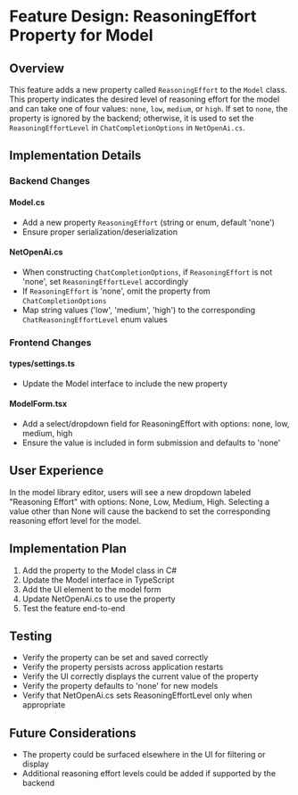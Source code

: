﻿# Feature Design: ReasoningEffort Property for Model

## Overview

This feature adds a new property called `ReasoningEffort` to the `Model` class. This property indicates the desired level of reasoning effort for the model and can take one of four values: `none`, `low`, `medium`, or `high`. If set to `none`, the property is ignored by the backend; otherwise, it is used to set the `ReasoningEffortLevel` in `ChatCompletionOptions` in `NetOpenAi.cs`.

## Implementation Details

### Backend Changes

#### Model.cs
- Add a new property `ReasoningEffort` (string or enum, default 'none')
- Ensure proper serialization/deserialization

#### NetOpenAi.cs
- When constructing `ChatCompletionOptions`, if `ReasoningEffort` is not 'none', set `ReasoningEffortLevel` accordingly
- If `ReasoningEffort` is 'none', omit the property from `ChatCompletionOptions`
- Map string values ('low', 'medium', 'high') to the corresponding `ChatReasoningEffortLevel` enum values

### Frontend Changes

#### types/settings.ts
- Update the Model interface to include the new property

#### ModelForm.tsx
- Add a select/dropdown field for ReasoningEffort with options: none, low, medium, high
- Ensure the value is included in form submission and defaults to 'none'

## User Experience

In the model library editor, users will see a new dropdown labeled "Reasoning Effort" with options: None, Low, Medium, High. Selecting a value other than None will cause the backend to set the corresponding reasoning effort level for the model.

## Implementation Plan

1. Add the property to the Model class in C#
2. Update the Model interface in TypeScript
3. Add the UI element to the model form
4. Update NetOpenAi.cs to use the property
5. Test the feature end-to-end

## Testing

- Verify the property can be set and saved correctly
- Verify the property persists across application restarts
- Verify the UI correctly displays the current value of the property
- Verify the property defaults to 'none' for new models
- Verify that NetOpenAi.cs sets ReasoningEffortLevel only when appropriate

## Future Considerations

- The property could be surfaced elsewhere in the UI for filtering or display
- Additional reasoning effort levels could be added if supported by the backend